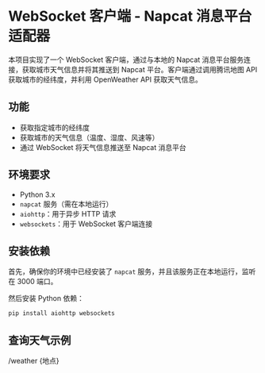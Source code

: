 # WebSocket 客户端 - Napcat 消息平台适配器

本项目实现了一个 WebSocket 客户端，通过与本地的 Napcat 消息平台服务连接，获取城市天气信息并将其推送到 Napcat 平台。客户端通过调用腾讯地图 API 获取城市的经纬度，并利用 OpenWeather API 获取天气信息。

## 功能

- 获取指定城市的经纬度
- 获取城市的天气信息（温度、湿度、风速等）
- 通过 WebSocket 将天气信息推送至 Napcat 消息平台

## 环境要求

- Python 3.x
- `napcat` 服务（需在本地运行）
- `aiohttp`：用于异步 HTTP 请求
- `websockets`：用于 WebSocket 客户端连接

## 安装依赖

首先，确保你的环境中已经安装了 `napcat` 服务，并且该服务正在本地运行，监听在 3000 端口。

然后安装 Python 依赖：

```bash
pip install aiohttp websockets
```

## 查询天气示例

/weather {地点}